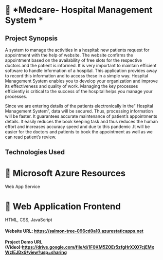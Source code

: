 # :dart: *Medcare- Hospital Management System *
## Project Synopsis
A system to manage the activities in a hospital: new patients request for appointment with the help of website. The website confirms the appointment based on the availability of free slots for the respective doctors and the patient is informed. It is very important to maintain efficient software to handle information of a hospital. 
This application provides away to record this information and to access these in a simple way. Hospital Management System enables you to develop your organization and improve its effectiveness and quality of work. Managing the key processes efficiently is critical to the success of the hospital helps you manage your processes.

Since we are entering details of the patients electronically in the” Hospital Management System”, data will be secured. Thus, processing information will be faster. It guarantees accurate maintenance of patient’s appointments details. It easily reduces the book keeping task and thus reduces the human effort and increases accuracy speed and due to this pandemic .It will be easier for the doctors and  patients to book the appointment as well as we can read patient’s review.

## Technologies Used

# :pushpin: Microsoft Azure Resources
Web App Service
# :pushpin: Web Application Frontend
HTML, CSS, JavaScript


#### Website URL: https://salmon-tree-096cd0a10.azurestaticapps.net
#### Project Demo URL (Video):https://drive.google.com/file/d/1F0KM5ZOEr5zfgHrXXO7cjEMxWzIEJDx9/view?usp=sharing
